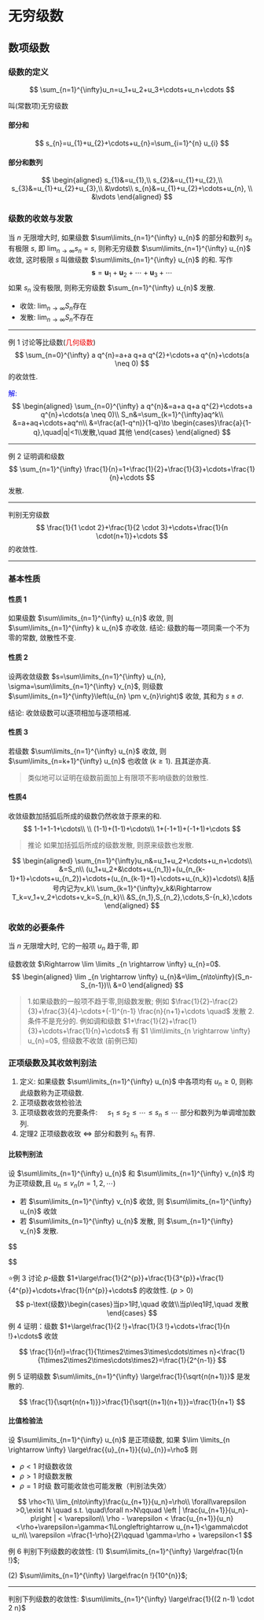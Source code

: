 # 无穷级数

## 数项级数

### 级数的定义

$$
\sum_{n=1}^{\infty}u_n=u_1+u_2+u_3+\cdots+u_n+\cdots
$$

叫(常数项)无穷级数

#### 部分和

$$
s_{n}=u_{1}+u_{2}+\cdots+u_{n}=\sum_{i=1}^{n} u_{i}
$$



#### 部分和数列

$$
\begin{aligned}
s_{1}&=u_{1},\\
s_{2}&=u_{1}+u_{2},\\
s_{3}&=u_{1}+u_{2}+u_{3},\\
&\vdots\\
s_{n}&=u_{1}+u_{2}+\cdots+u_{n}, \\
&\vdots
\end{aligned}
$$

### 级数的收敛与发散

当 $n$ 无限增大时, 如果级数 $\sum\limits_{n=1}^{\infty} u_{n}$ 的部分和数列 $s_{n}$ 有极限 $s$, 即 $\lim _{n \rightarrow \infty} s_{n}=s$, 则称无穷级数 $\sum\limits_{n=1}^{\infty} u_{n}$ 收敛, 这时极限 $s$ 叫做级数 $\sum\limits_{n=1}^{\infty} u_{n}$ 的和. 写作
$$
\boldsymbol{s}=\boldsymbol{u}_{1}+\boldsymbol{u}_{2}+\cdots+\boldsymbol{u}_{3}+\cdots
$$
如果 $s_{n}$ 没有极限, 则称无穷级数 $\sum_{n=1}^{\infty} u_{n}$ 发散.

+   收敛: $\lim_{n\to \infty}S_n$存在
+   发散: $\lim_{n\to \infty}S_n$不存在

---

例 1 讨论等比级数(<font color=ee0000>几何级数</font>)
$$
\sum_{n=0}^{\infty} a q^{n}=a+a q+a q^{2}+\cdots+a q^{n}+\cdots(a \neq 0)
$$
的收敛性.

<font color=0000ee>解:</font>
$$
\begin{aligned}
\sum_{n=0}^{\infty} a q^{n}&=a+a q+a q^{2}+\cdots+a q^{n}+\cdots(a \neq 0)\\
S_n&=\sum_{k=1}^{\infty}aq^k\\
&=a+aq+\cdots+aq^n\\
&=\frac{a(1-q^n)}{1-q}\to
\begin{cases}\frac{a}{1-q},\quad|q|<1\\发散,\quad 其他   \end{cases}
\end{aligned}
$$

---

例 ${2}$ 证明调和级数 
$$
\sum_{n=1}^{\infty} \frac{1}{n}=1+\frac{1}{2}+\frac{1}{3}+\cdots+\frac{1}{n}+\cdots
$$
 发散.

---

判别无穷级数 
$$
\frac{1}{1 \cdot 2}+\frac{1}{2 \cdot 3}+\cdots+\frac{1}{n \cdot(n+1)}+\cdots
$$
 的收敛性.

---

### 基本性质

#### 性质 1

如果级数 $\sum\limits_{n=1}^{\infty} u_{n}$ 收敛, 则 $\sum\limits_{n=1}^{\infty} k u_{n}$ 亦收敛.
结论: 级数的每一项同乘一个不为零的常数, 敛散性不变.

#### 性质 2 

设两收敛级数 $s=\sum\limits_{n=1}^{\infty} u_{n}, \sigma=\sum\limits_{n=1}^{\infty} v_{n}$,
则级数 $\sum\limits_{n=1}^{\infty}\left(u_{n} \pm v_{n}\right)$ 收敛, 其和为 $s \pm \sigma$.

结论: 收敛级数可以逐项相加与逐项相减.

#### 性质 3

若级数 $\sum\limits_{n=1}^{\infty} u_{n}$ 收敛, 则 $\sum\limits_{n=k+1}^{\infty} u_{n}$ 也收敛 $({k} \geq {1}) .$ 且其逆亦真.

>   类似地可以证明在级数前面加上有限项不影响级数的敛散性.

#### 性质4

收敛级数加括弧后所成的级数仍然收敛于原来的和.
$$
1-1+1-1+\cdots\\
\\
(1-1)+(1-1)+\cdots\\
1+(-1+1)+(-1+1)+\cdots
$$

>   推论 如果加括弧后所成的级数发散, 则原来级数也发散.

$$
\begin{aligned}
\sum_{n=1}^{\infty}u_n&=u_1+u_2+\cdots+u_n+\cdots\\
&=S_n\\
(u_1+u_2+&\cdots+u_{n_1})+(u_{n_{k-1}+1}+\cdots+u_{n_2})+\cdots+(u_{n_{k-1}+1}+\cdots+u_{n_k})+\cdots\\
&括号内记为v_k\\
\sum_{k=1}^{\infty}v_k&\Rightarrow T_k=v_1+v_2+\cdots+v_k=S_{n_k}\\
&S_{n_1},S_{n_2},\cdots,S-{n_k},\cdots
\end{aligned}
$$

### 收敛的必要条件

当 $n$ 无限增大时, 它的一般项 $u_{n}$ 趋于零, 即

级数收敛 $\Rightarrow \lim \limits _{n \rightarrow \infty} u_{n}=0$.
$$
\begin{aligned}
\lim _{n \rightarrow \infty} u_{n}&=\lim_{n\to\infty}(S_n-S_{n-1})\\
&=0
\end{aligned}
$$

>   1.如果级数的一般项不趋于零,则级数发散; 例如 $\frac{1}{2}-\frac{2}{3}+\frac{3}{4}-\cdots+(-1)^{n-1} \frac{n}{n+1}+\cdots \quad$ 发散
>   2.条件不是充分的.
>   例如调和级数 $1+\frac{1}{2}+\frac{1}{3}+\cdots+\frac{1}{n}+\cdots$
>   有 $1 \lim\limits_{n \rightarrow \infty} u_{n}=0$, 但级数不收敛 (前例已知)

### 正项级数及其收敛判别法

1. 定义:
如果级数 $\sum\limits_{n=1}^{\infty} u_{n}$ 中各项均有 $u_{n} \geq 0$, 则称此级数称为正项级数.
2. 正项级数收敛检验法
  1. 正项级数收敛的充要条件: $\quad s_{1} \leq s_{2} \leq \cdots \leq s_{n} \leq \cdots$ 部分和数列为单调增加数列.
  2. 定理2 正项级数收玫 $\Leftrightarrow$ 部分和数列 $s_{\mathrm{n}}$ 有界.

#### 比较判别法

设 $\sum\limits_{n=1}^{\infty} u_{n}$ 和 $\sum\limits_{n=1}^{\infty} v_{n}$ 均为正项级数,且 $u_{n} \leq v_{n}(n=1,2, \cdots)$ 

+   若 $\sum\limits_{n=1}^{\infty} v_{n}$ 收敛, 则 $\sum\limits_{n=1}^{\infty} u_{n}$ 收敛
+   若 $\sum\limits_{n=1}^{\infty} u_{n}$ 发散, 则 $\sum_{n=1}^{\infty} v_{n}$ 发散.

$$

$$



:star:例 3 讨论 $p$-级数 $1+\large\frac{1}{2^{p}}+\frac{1}{3^{p}}+\frac{1}{4^{p}}+\cdots+\frac{1}{n^{p}}+\cdots$ 的收敛性. $(p>0)$ 
$$
p-\text{级数}\begin{cases}当p>1时,\quad 收敛\\当p\leq1时,\quad 发散\end{cases}
$$
例 4 证明：级数 $1+\large\frac{1}{2 !}+\frac{1}{3 !}+\cdots+\frac{1}{n !}+\cdots$ 收敛

$$
  \frac{1}{n!}=\frac{1}{1\times2\times3\times\cdots\times n}<\frac{1}{1\times2\times2\times\cdots\times2}=\frac{1}{2^{n-1}}
$$

例 5 证明级数 $\sum\limits_{n=1}^{\infty} \large\frac{1}{\sqrt{n(n+1)}}$ 是发散的.

$$
\frac{1}{\sqrt{n(n+1)}}>\frac{1}{\sqrt{(n+1)(n+1)}}=\frac{1}{n+1}
$$

#### 比值检验法

设 $\sum\limits_{n=1}^{\infty} u_{n}$ 是正项级数, 如果 $\lim \limits_{n \rightarrow \infty} \large\frac{{u}_{n+1}}{{u}_{n}}=\rho$ 则

+   $\rho<1$ 时级数收敛
+   $\rho>1$ 时级数发散
+   $\rho=1$ 时级 数可能收敛也可能发散（判别法失效）

$$
\rho<1\\
\lim_{n\to\infty}\frac{u_{n+1}}{u_n}=\rho\\
\forall\varepsilon >0,\exist N \quad s.t. \quad\forall n>N\qquad \left | \frac{u_{n+1}}{u_n}-p\right | < \varepsilon\\
\rho - \varepsilon < \frac{u_{n+1}}{u_n}<\rho+\varepsilon=\gamma<1\Longleftrightarrow u_{n+1}<\gamma\cdot u_n\\
\varepsilon =\frac{1-\rho}{2}\qquad \gamma=\rho + \varepsilon<1
$$

例 6 判别下列级数的收敛性:
(1) $\sum\limits_{n=1}^{\infty} \large\frac{1}{n !}$;

(2) $\sum\limits_{n=1}^{\infty} \large\frac{n !}{10^{n}}$;

---

判别下列级数的收敛性: $\sum\limits_{n=1}^{\infty} \large\frac{1}{(2 n-1) \cdot 2 n}$

